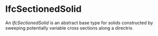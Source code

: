 IfcSectionedSolid
=================

An _IfcSectionedSolid_ is an abstract base type for solids constructed by sweeping potentially variable cross sections along a directrix.
